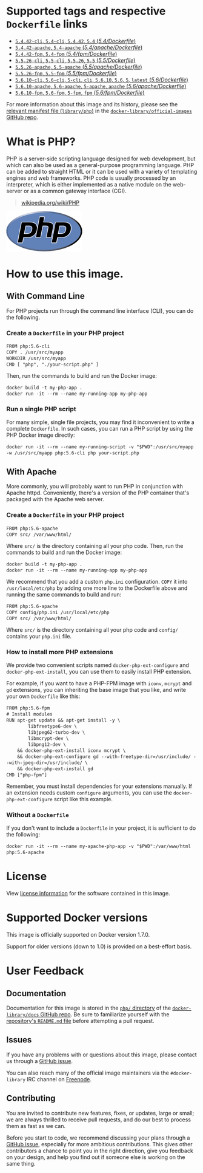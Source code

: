# Supported tags and respective `Dockerfile` links

-	[`5.4.42-cli`, `5.4-cli`, `5.4.42`, `5.4` (*5.4/Dockerfile*)](https://github.com/docker-library/php/blob/ae130b2f845162fbf84da0ffad07d7a64eff57cd/5.4/Dockerfile)
-	[`5.4.42-apache`, `5.4-apache` (*5.4/apache/Dockerfile*)](https://github.com/docker-library/php/blob/ae130b2f845162fbf84da0ffad07d7a64eff57cd/5.4/apache/Dockerfile)
-	[`5.4.42-fpm`, `5.4-fpm` (*5.4/fpm/Dockerfile*)](https://github.com/docker-library/php/blob/ae130b2f845162fbf84da0ffad07d7a64eff57cd/5.4/fpm/Dockerfile)
-	[`5.5.26-cli`, `5.5-cli`, `5.5.26`, `5.5` (*5.5/Dockerfile*)](https://github.com/docker-library/php/blob/ae130b2f845162fbf84da0ffad07d7a64eff57cd/5.5/Dockerfile)
-	[`5.5.26-apache`, `5.5-apache` (*5.5/apache/Dockerfile*)](https://github.com/docker-library/php/blob/ae130b2f845162fbf84da0ffad07d7a64eff57cd/5.5/apache/Dockerfile)
-	[`5.5.26-fpm`, `5.5-fpm` (*5.5/fpm/Dockerfile*)](https://github.com/docker-library/php/blob/ae130b2f845162fbf84da0ffad07d7a64eff57cd/5.5/fpm/Dockerfile)
-	[`5.6.10-cli`, `5.6-cli`, `5-cli`, `cli`, `5.6.10`, `5.6`, `5`, `latest` (*5.6/Dockerfile*)](https://github.com/docker-library/php/blob/ae130b2f845162fbf84da0ffad07d7a64eff57cd/5.6/Dockerfile)
-	[`5.6.10-apache`, `5.6-apache`, `5-apache`, `apache` (*5.6/apache/Dockerfile*)](https://github.com/docker-library/php/blob/ae130b2f845162fbf84da0ffad07d7a64eff57cd/5.6/apache/Dockerfile)
-	[`5.6.10-fpm`, `5.6-fpm`, `5-fpm`, `fpm` (*5.6/fpm/Dockerfile*)](https://github.com/docker-library/php/blob/ae130b2f845162fbf84da0ffad07d7a64eff57cd/5.6/fpm/Dockerfile)

For more information about this image and its history, please see the [relevant manifest file (`library/php`)](https://github.com/docker-library/official-images/blob/master/library/php) in the [`docker-library/official-images` GitHub repo](https://github.com/docker-library/official-images).

# What is PHP?

PHP is a server-side scripting language designed for web development, but which can also be used as a general-purpose programming language. PHP can be added to straight HTML or it can be used with a variety of templating engines and web frameworks. PHP code is usually processed by an interpreter, which is either implemented as a native module on the web-server or as a common gateway interface (CGI).

> [wikipedia.org/wiki/PHP](http://en.wikipedia.org/wiki/PHP)

![logo](https://raw.githubusercontent.com/docker-library/docs/master/php/logo.png)

# How to use this image.

## With Command Line

For PHP projects run through the command line interface (CLI), you can do the following.

### Create a `Dockerfile` in your PHP project

	FROM php:5.6-cli
	COPY . /usr/src/myapp
	WORKDIR /usr/src/myapp
	CMD [ "php", "./your-script.php" ]

Then, run the commands to build and run the Docker image:

	docker build -t my-php-app .
	docker run -it --rm --name my-running-app my-php-app

### Run a single PHP script

For many simple, single file projects, you may find it inconvenient to write a complete `Dockerfile`. In such cases, you can run a PHP script by using the PHP Docker image directly:

	docker run -it --rm --name my-running-script -v "$PWD":/usr/src/myapp -w /usr/src/myapp php:5.6-cli php your-script.php

## With Apache

More commonly, you will probably want to run PHP in conjunction with Apache httpd. Conveniently, there's a version of the PHP container that's packaged with the Apache web server.

### Create a `Dockerfile` in your PHP project

	FROM php:5.6-apache
	COPY src/ /var/www/html/

Where `src/` is the directory containing all your php code. Then, run the commands to build and run the Docker image:

	docker build -t my-php-app .
	docker run -it --rm --name my-running-app my-php-app

We recommend that you add a custom `php.ini` configuration. `COPY` it into `/usr/local/etc/php` by adding one more line to the Dockerfile above and running the same commands to build and run:

	FROM php:5.6-apache
	COPY config/php.ini /usr/local/etc/php
	COPY src/ /var/www/html/

Where `src/` is the directory containing all your php code and `config/` contains your `php.ini` file.

### How to install more PHP extensions

We provide two convenient scripts named `docker-php-ext-configure` and `docker-php-ext-install`, you can use them to easily install PHP extension.

For example, if you want to have a PHP-FPM image with `iconv`, `mcrypt` and `gd` extensions, you can inheriting the base image that you like, and write your own `Dockerfile` like this:

	FROM php:5.6-fpm
	# Install modules
	RUN apt-get update && apt-get install -y \
	        libfreetype6-dev \
	        libjpeg62-turbo-dev \
	        libmcrypt-dev \
	        libpng12-dev \
	    && docker-php-ext-install iconv mcrypt \
	    && docker-php-ext-configure gd --with-freetype-dir=/usr/include/ --with-jpeg-dir=/usr/include/ \
	    && docker-php-ext-install gd
	CMD ["php-fpm"]

Remember, you must install dependencies for your extensions manually. If an extension needs custom `configure` arguments, you can use the `docker-php-ext-configure` script like this example.

### Without a `Dockerfile`

If you don't want to include a `Dockerfile` in your project, it is sufficient to do the following:

	docker run -it --rm --name my-apache-php-app -v "$PWD":/var/www/html php:5.6-apache

# License

View [license information](http://php.net/license/) for the software contained in this image.

# Supported Docker versions

This image is officially supported on Docker version 1.7.0.

Support for older versions (down to 1.0) is provided on a best-effort basis.

# User Feedback

## Documentation

Documentation for this image is stored in the [`php/` directory](https://github.com/docker-library/docs/tree/master/php) of the [`docker-library/docs` GitHub repo](https://github.com/docker-library/docs). Be sure to familiarize yourself with the [repository's `README.md` file](https://github.com/docker-library/docs/blob/master/README.md) before attempting a pull request.

## Issues

If you have any problems with or questions about this image, please contact us through a [GitHub issue](https://github.com/docker-library/php/issues).

You can also reach many of the official image maintainers via the `#docker-library` IRC channel on [Freenode](https://freenode.net).

## Contributing

You are invited to contribute new features, fixes, or updates, large or small; we are always thrilled to receive pull requests, and do our best to process them as fast as we can.

Before you start to code, we recommend discussing your plans through a [GitHub issue](https://github.com/docker-library/php/issues), especially for more ambitious contributions. This gives other contributors a chance to point you in the right direction, give you feedback on your design, and help you find out if someone else is working on the same thing.
